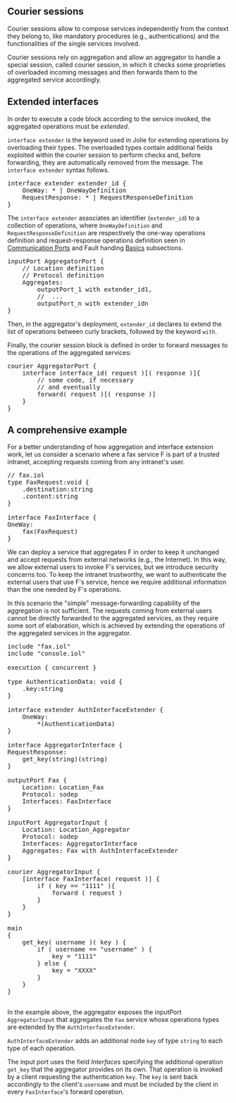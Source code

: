 ## Courier sessions

Courier sessions allow to compose services independently from the context they belong to, like mandatory procedures (e.g., authentications) and the functionalities of the single services involved.

Courier sessions rely on aggregation and allow an aggregator to handle a special session, called courier session, in which it checks some proprieties of overloaded incoming messages and then forwards them to the aggregated service accordingly.

## Extended interfaces

In order to execute a code block according to the service invoked, the aggregated operations must be *extended*.

`interface extender` is the keyword used in Jolie for extending operations by overloading their types. The overloaded types contain additional fields exploited within the courier session to perform checks and, before forwarding, they are automatically removed from the message. The `interface extender` syntax follows.

<pre class="syntax">
interface extender extender_id {
	OneWay: * | OneWayDefinition
	RequestResponse: * | RequestResponseDefinition
}
</pre>

The `interface extender` associates an identifier (`extender_id`) to a collection of operations, where `OneWayDefinition` and `RequestResponseDefinition` are respectively the one-way operations definition and request-response operations definition seen in [Communication Ports](basics/communication_ports.html) and Fault handing [Basics](fault_handling/basics.html) subsections.

<pre class="syntax">
inputPort AggregatorPort {
	// Location definition
	// Protocol definition
	Aggregates: 
		outputPort_1 with extender_id1,
		//  ...
		outputPort_n with extender_idn
}
</pre>

Then, in the aggregator's deployment, `extender_id` declares to extend the list of operations between curly brackets, followed by the keyword `with`.

Finally, the courier session block is defined in order to forward messages to the operations of the aggregated services:

<pre class="syntax">
courier AggregatorPort {
	interface interface_id( request )[( response )]{
		// some code, if necessary
		// and eventually
		forward( request )[( response )]
	}
}
</pre>

## A comprehensive example

For a better understanding of how aggregation and interface extension work, let us consider a scenario where a fax service F is part of a trusted intranet, accepting requests coming from any intranet's user.

<pre class="code">
// fax.iol
type FaxRequest:void {
	.destination:string
	.content:string
}

interface FaxInterface {
OneWay:
	fax(FaxRequest)
}
</pre>

We can deploy a service that aggregates F in order to keep it unchanged and accept requests from external networks (e.g., the Internet). In this way, we allow external users to invoke F's services, but we introduce security concerns too. To keep the intranet trustworthy, we want to authenticate the external users that use F's service, hence we require additional information than the one needed by F's operations.

In this scenario the "simple" message-forwarding capability of the aggregation is not sufficient. The requests coming from external users cannot be directly forwarded to the aggregated services, as they require some sort of elaboration, which is achieved by extending the operations of the aggregated services in the aggregator.

<pre class="code">
include "fax.iol"
include "console.iol"
 
execution { concurrent }
 
type AuthenticationData: void {
    .key:string
}
 
interface extender AuthInterfaceExtender {
	OneWay:
	    *(AuthenticationData)
}
 
interface AggregatorInterface {
RequestResponse:
    get_key(string)(string)
}

outputPort Fax {
	Location: Location_Fax
	Protocol: sodep
	Interfaces: FaxInterface
}
 
inputPort AggregatorInput {
	Location: Location_Aggregator
	Protocol: sodep
	Interfaces: AggregatorInterface
	Aggregates: Fax with AuthInterfaceExtender
}
 
courier AggregatorInput {
	[interface FaxInterface( request )] {
        if ( key == "1111" ){
        	forward ( request )
        }
    }
}
 
main
{
    get_key( username )( key ) {
    	if ( username == "username" ) {
    		key = "1111"
        } else {
            key = "XXXX"
        }
    }
}

</pre>

In the example above, the aggregator exposes the inputPort `AggregatorInput` that aggregates the `Fax` service whose operations types are extended by the `AuthInterfaceExtender`.

`AuthInterfaceExtender` adds an additional node `key` of type `string` to each type of each operation.

The input port uses the field *Interfaces* specifying the additional operation `get_key` that the aggregator provides on its own. That operation is invoked by a client requesting the authentication `key`. The `key` is sent back accordingly to the client's `username` and must be included by the client in every `FaxInterface`'s forward operation.